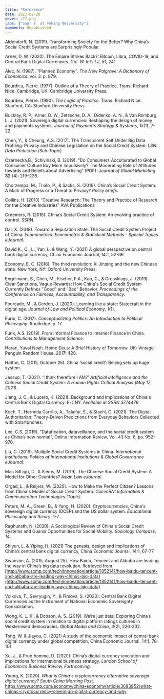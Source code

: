 ```yaml
---
title: "Reference"
date: 2023-02-28
cover: /77.png
labs: ["Saar Y. at Peking University"]
comments: Unpublished
---
```



Aldendorff, N. (2019). Transforming Society for the Better? Why China’s Social Credit Systems are Surprisingly Popular.

Arner, D. W. (2020). The Empire Strikes Back?: Bitcoin, Libra, COVID-19, and Central Bank Digital Currencies. _Cal. W. Int'l LJ_, _51_, 241.

Alec, N. (1987). "Planned Economy". _The New Palgrave: A Dictionary of Economics_. vol. 3. p. 879.

Bourdieu, Pierre. (1977). Outline of a Theory of Practice. Trans. Richard Nice. Cambridge, UK: Cambridge University Press.

Bourdieu, Pierre. (1990). _The Logic of Practice_. Trans. Richard Nice. Stanford, CA: Stanford University Press.

Buckley, R. P., Arner, D. W., Zetzsche, D. A., Didenko, A. N., & Van Romburg, L. J. (2021). Sovereign digital currencies: Reshaping the design of money and payments systems. _Journal of Payments Strategy & Systems_, _15_(1), 7-22.

Chen, Y., & Cheung, A.S. (2017). The Transparent Self Under Big Data Profiling: Privacy and Chinese Legislation on the Social Credit System. _LSN: Data Protection (Sub-Topic)_.

Czarnecka,B.; Schivinski, B. (2019). "Do Consumers Acculturated to Global Consumer Culture Buy More Impulsively? The Moderating Role of Attitudes towards and Beliefs about Advertising" (PDF). _Journal of Global Marketing_. **32** (4): 219–238.

Chorzempa, M., Triolo, P., & Sacks, S. (2018). China’s Social Credit System: A Mark of Progress or a Threat to Privacy? _Policy briefs_.

Collins, H. (2010) “Creative Research: The Theory and Practice of Research for the Creative Industries” AVA Publications

Creemers, R. (2018). China’s Social Credit System: An evolving practice of control. SSRN.

Dai, X. (2018). Toward a Reputation State: The Social Credit System Project of China. _Econometrics: Econometric & Statistical Methods - Special Topics eJournal_.

David K., C., L., Yan, L. & Wang, Y. (2021) A global perspective on central bank digital currency, China Economic Journal, 14:1, 52-66

Economy, E. C. (2018). The third revolution: Xi Jinping and the new Chinese state. New York, NY: Oxford University Press.

Engelmann, S., Chen, M., Fischer, F.A., Kao, C., & Grossklags, J. (2019). Clear Sanctions, Vague Rewards: How China's Social Credit System Currently Defines "Good" and "Bad" Behavior. _Proceedings of the Conference on Fairness, Accountability, and Transparency_.

Fourcade, M., & Gordon, J. (2020). Learning like a state: Statecraft in the digital age. _Journal of Law and Political Economy_, _1_(1).

Furio, C. (2017). _Conceptualizing Politics: An Introduction to Political Philosophy_. Routledge. p. 17.

Funk, A.S. (2019). From Informal Finance to Internet Finance in China. _Contributions to Management Science_.

Harari, Yuval Noah. Homo Deus: A Brief History of Tomorrow. UK: Vintage Penguin Random House. 2017: 428.

Hatton, C. (2015, October 26). China ‘social credit’: Beijing sets up huge system.

Jessup, T. (2021). ‘I think therefore I AM?’ _Artificial intelligence and the Chinese Social Credit System: A Human Rights Critical Analysis (May 17, 2021)_.

Jiang, J. C., & Lucero, K. (2021). Background and Implications of China's Central Bank Digital Currency: E-CNY. _Available at SSRN 3774479_.

Koch, T., Hermida Carrillo, A., Talaifar, S., & Stachl, C. (2021). The Digital Authoritarian: Theory-Driven Predictions from Everyday Behaviors Collected with Smartphones.

Lee, C.S. (2019), "Datafication, dataveillance, and the social credit system as China’s new normal", Online Information Review, Vol. 43 No. 6, pp. 952-970.

Liu, C. (2019). Multiple Social Credit Systems in China. _International Institutions: Politics of International Institutions & Global Governance eJournal_.

Mac Síthigh, D., & Siems, M. (2019). The Chinese Social Credit System: A Model for Other Countries? _Asian Law eJournal_.

Orgad, L., & Reijers, W. (2020). How to Make the Perfect Citizen? Lessons from China's Model of Social Credit System. _CommRN: Information & Communication Technologies (Topic)_.

Peters, M. A., Green, B., & Yang, H. (2020). Cryptocurrencies, China's sovereign digital currency (DCEP) and the US dollar system. _Educational Philosophy and theory_, 1-7.

Raghunath, N. (2020). A Sociological Review of China's Social Credit Systems and Guanxi Opportunities for Social Mobility. _Sociology Compass, 14_.

Shiyun, L. & Yiping, H. (2021) The genesis, design and implications of China’s central bank digital currency, China Economic Journal, 14:1, 67-77

Swanson, A. (2015, August 25). How Baidu, Tencent and Alibaba are leading the way in China’s big data revolution. Retrieved from [http://www.scmp.com/tech/innovation/article/1852141/how-baidu-tencent-and-alibaba-are-leading-way-chinas-big-data](http://www.scmp.com/tech/innovation/article/1852141/how-baidu-tencent-and-alibaba-are-leading-way-chinas-big-data)

Volkova, T., Sevryugin, Y., & Firsova, S. (2020). Central Bank Digital Currencies as the Instrument of National Economic Sovereignty Consolidation.

Wong, K. L. X., & Dobson, A. S. (2019). We’re just data: Exploring China’s social credit system in relation to digital platform ratings cultures in Westernised democracies. _Global Media and China_, _4_(2), 220-232.

Tong, W. & Jiayou, C. (2021) A study of the economic impact of central bank digital currency under global competition, China Economic Journal, 14:1, 78-101

Xu, J., & Prud'homme, D. (2020). China’s digital currency revolution and implications for international business strategy. _London School of Economics Business Review, Forthcoming_.

Yeung, K. (2020). _What is China's cryptocurrency alternative sovereign digital currency?_ _South China Morning Post_. https://www.scmp.com/economy/china-economy/article/3083952/what-chinas-cryptocurrency-sovereign-digital-currency-and-why


